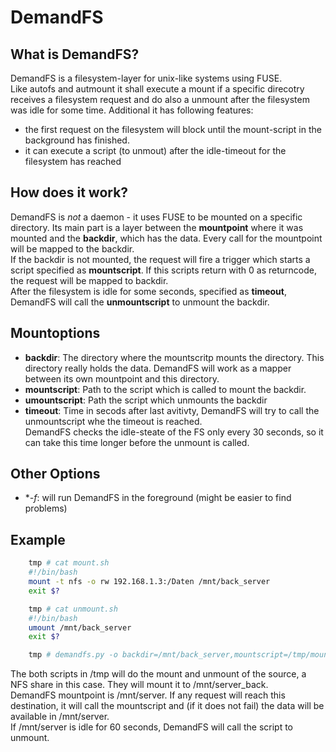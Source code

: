 DemandFS
========

What is DemandFS?
-----------------

DemandFS is a filesystem-layer for unix-like systems using FUSE.  
Like autofs and autmount it shall execute a mount if a specific direcotry 
receives a filesystem request and do also a unmount after the filesystem was 
idle for some time. Additional it has following features:

* the first request on the filesystem will block until the mount-script in 
the background has finished.
* it can execute a script (to unmout) after the idle-timeout for the filesystem 
has reached

How does it work?
-----------------

DemandFS is *not* a daemon - it uses FUSE to be mounted on a specific directory. 
Its main part is a layer between the **mountpoint** where it was mounted 
and the **backdir**, which has the data. Every call for the mountpoint will 
be mapped to the backdir.  
If the backdir is not mounted, the request will fire a trigger which 
starts a script specified as **mountscript**. If this scripts return with 0 
as returncode, the request will be mapped to backdir.  
After the filesystem is idle for some seconds, specified as **timeout**,  
DemandFS will call the **unmountscript** to unmount the backdir.

Mountoptions
------------

* **backdir**: The directory where the mountscritp mounts the directory. This 
directory really holds the data. DemandFS will work as a mapper between its 
own mountpoint and this directory.
* **mountscript**: Path to the script which is called to mount the backdir.
* **umountscript**: Path the script which unmounts the backdir
* **timeout**: Time in secods after last avitivty, DemandFS will try to call 
the unmountscript whe the timeout is reached.  
DemandFS checks the idle-steate of the FS only every 30 seconds, so it can 
take this time longer before the unmount is called. 

Other Options
-------------

* **-f*: will run DemandFS in the foreground (might be easier to find problems)

Example
-------

``` bash
    tmp # cat mount.sh
    #!/bin/bash
    mount -t nfs -o rw 192.168.1.3:/Daten /mnt/back_server
    exit $?

    tmp # cat unmount.sh
    #!/bin/bash
    umount /mnt/back_server
    exit $?

    tmp # demandfs.py -o backdir=/mnt/back_server,mountscript=/tmp/mount.sh,umountscript=/tmp/unmount.sh,timeout=60 /mnt/server
```

The both scripts in /tmp will do the mount and unmount of the source, a NFS 
share in this case. They will mount it to /mnt/server_back.  
DemandFS mountpoint is /mnt/server. If any request will reach this 
destination, it will call the mountscript and (if it does not fail) the data 
will be available in /mnt/server.  
If /mnt/server is idle for 60 seconds, DemandFS will call the script to 
unmount.
 